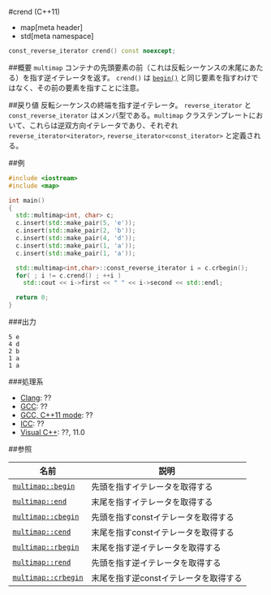 #crend (C++11)
* map[meta header]
* std[meta namespace]

```cpp
const_reverse_iterator crend() const noexcept;
```


##概要
`multimap` コンテナの先頭要素の前（これは反転シーケンスの末尾にあたる）を指す逆イテレータを返す。 
`crend()` は [`begin()`](/reference/map/multimap/begin.md) と同じ要素を指すわけではなく、その前の要素を指すことに注意。


##戻り値
反転シーケンスの終端を指す逆イテレータ。 
`reverse_iterator` と `const_reverse_iterator` はメンバ型である。`multimap` クラステンプレートにおいて、これらは逆双方向イテレータであり、それぞれ `reverse_iterator<iterator>`, `reverse_iterator<const_iterator>` と定義される。


##例
```cpp
#include <iostream>
#include <map>

int main()
{
  std::multimap<int, char> c;
  c.insert(std::make_pair(5, 'e'));
  c.insert(std::make_pair(2, 'b'));
  c.insert(std::make_pair(4, 'd'));
  c.insert(std::make_pair(1, 'a'));
  c.insert(std::make_pair(1, 'a'));

  std::multimap<int,char>::const_reverse_iterator i = c.crbegin();
  for( ; i != c.crend() ; ++i )
    std::cout << i->first << " " << i->second << std::endl;

  return 0;
}
```


###出力
```
5 e
4 d
2 b
1 a
1 a
```

###処理系
- [Clang](/implementation.md#clang): ??
- [GCC](/implementation.md#gcc): ??
- [GCC, C++11 mode](/implementation.md#gcc): ??
- [ICC](/implementation.md#icc): ??
- [Visual C++](/implementation.md#visual_cpp): ??, 11.0



##参照

| 名前 | 説明 |
|------------------------------------------------------------------------------------------------|--------------------------------------------|
| [`multimap::begin`](/reference/map/multimap/begin.md) | 先頭を指すイテレータを取得する |
| [`multimap::end`](/reference/map/multimap/end.md) | 末尾を指すイテレータを取得する |
| [`multimap::cbegin`](/reference/map/multimap/cbegin.md) | 先頭を指すconstイテレータを取得する |
| [`multimap::cend`](/reference/map/multimap/cend.md) | 末尾を指すconstイテレータを取得する |
| [`multimap::rbegin`](/reference/map/multimap/rbegin.md) | 末尾を指す逆イテレータを取得する |
| [`multimap::rend`](/reference/map/multimap/rend.md) | 先頭を指す逆イテレータを取得する |
| [`multimap::crbegin`](/reference/map/multimap/rbegin.md) | 末尾を指す逆constイテレータを取得する |
